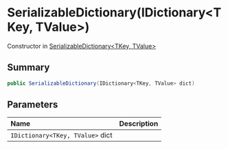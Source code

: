 # SerializableDictionary(IDictionary<TKey, TValue>)

Constructor in [SerializableDictionary\<TKey, TValue\>](/docs/api/csharp/yarn.unity.serializabledictionary-2.md)

## Summary



```csharp
public SerializableDictionary(IDictionary<TKey, TValue> dict)
```

## Parameters

|Name|Description|
|:---|:---|
|`IDictionary<TKey, TValue>` dict||

